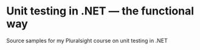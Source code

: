 # Unit testing in .NET — the functional way

Source samples for my Pluralsight course on unit testing in .NET
